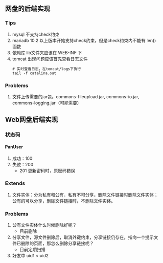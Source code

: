 ## 网盘的后端实现

### Tips
1. mysql 不支持check约束
2. mariadb 10.2 以上版本开始支持check约束，但是check约束内不能有 len()函数
3. 依赖库 lib文件夹应该在 WEB-INF 下
4. tomcat 出现问题应该首先查看日志文件
    ```shell
    # 实时查看日志，在tomcat/logs下执行
    tail -f catalina.out
    ```



### Problems

1. 文件上传需要的jar包，commons-fileupload.jar, commons-io.jar, commons-logging.jar（可能需要）


## Web网盘后端实现
### 状态码
#### PanUser
1. 成功：100
2. 失败：200
	- 201 更新密码时，原密码错误

### Extends
1. 文件实体：分为私有和公有，私有不可分享，删除文件链接时删除文件实体；公有的可以分享，删除文件链接时，不删除文件实体。

### Problems
1. 公有文件实体什么时候删除好呢？
	- 目前删除
2. 分享文件，源文件删除后，取消外键约束，分享链接仍存在，指向一个提示文件已删除的页面，那怎么删除分享链接呢？
	- 目前定期扫描
3. 好友中 uid1 < uid2
